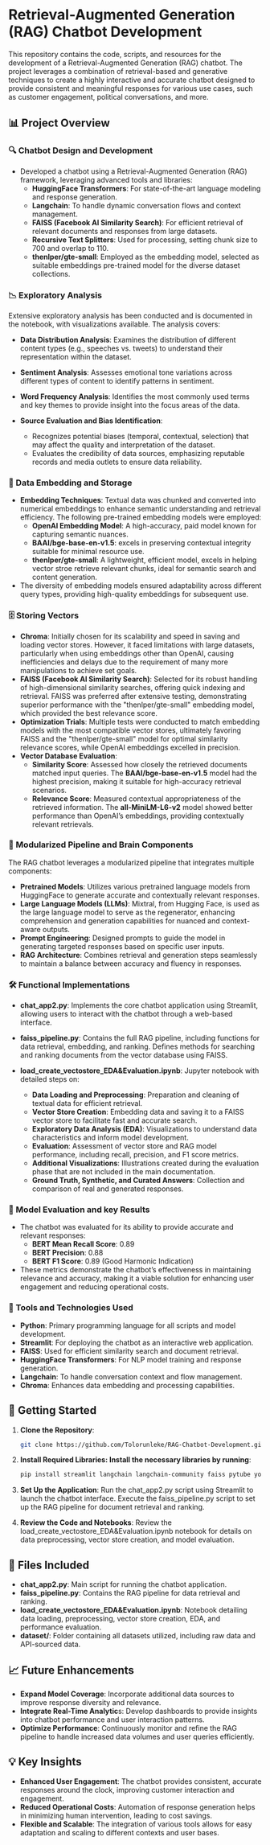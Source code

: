 # Retrieval-Augmented Generation (RAG) Chatbot Development

This repository contains the code, scripts, and resources for the development of a Retrieval-Augmented Generation (RAG) chatbot. The project leverages a combination of retrieval-based and generative techniques to create a highly interactive and accurate chatbot designed to provide consistent and meaningful responses for various use cases, such as customer engagement, political conversations, and more.

## 📊 Project Overview

### 🔍 Chatbot Design and Development
- Developed a chatbot using a Retrieval-Augmented Generation (RAG) framework, leveraging advanced tools and libraries:
  - **HuggingFace Transformers**: For state-of-the-art language modeling and response generation.
  - **Langchain**: To handle dynamic conversation flows and context management.
  - **FAISS (Facebook AI Similarity Search)**: For efficient retrieval of relevant documents and responses from large datasets.
  - **Recursive Text Splitters**: Used for processing, setting chunk size to 700 and overlap to 110.
  - **thenlper/gte-small**: Employed as the embedding model, selected as suitable embeddings pre-trained model for the diverse dataset collections.

### 📉 Exploratory Analysis
Extensive exploratory analysis has been conducted and is documented in the notebook, with visualizations available. The analysis covers:
- **Data Distribution Analysis**: Examines the distribution of different content types (e.g., speeches vs. tweets) to understand their representation within the dataset.
- **Sentiment Analysis**: Assesses emotional tone variations across different types of content to identify patterns in sentiment.
- **Word Frequency Analysis**: Identifies the most commonly used terms and key themes to provide insight into the focus areas of the data.

- **Source Evaluation and Bias Identification**:
  - Recognizes potential biases (temporal, contextual, selection) that may affect the quality and interpretation of the dataset.
  - Evaluates the credibility of data sources, emphasizing reputable records and media outlets to ensure data reliability.

### 🧩 Data Embedding and Storage
- **Embedding Techniques**: Textual data was chunked and converted into numerical embeddings to enhance semantic understanding and retrieval efficiency. The following pre-trained embedding models were employed:
  - **OpenAI Embedding Model**: A high-accuracy, paid model known for capturing semantic nuances.
  - **BAAI/bge-base-en-v1.5**: excels in preserving contextual integrity suitable for minimal resource use.
  - **thenlper/gte-small**: A lightweight, efficient model, excels in helping vector stroe retrieve relevant chunks, ideal for semantic search and content generation.
- The diversity of embedding models ensured adaptability across different query types, providing high-quality embeddings for subsequent use.

### 🗄️ Storing Vectors
- **Chroma**: Initially chosen for its scalability and speed in saving and loading vector stores. However, it faced limitations with large datasets, particularly when using embeddings other than OpenAI, causing inefficiencies and delays due to the requirement of many more manipulations to achieve set goals.
- **FAISS (Facebook AI Similarity Search)**: Selected for its robust handling of high-dimensional similarity searches, offering quick indexing and retrieval. FAISS was preferred after extensive testing, demonstrating superior performance with the "thenlper/gte-small" embedding model, which provided the best relevance score.
- **Optimization Trials**: Multiple tests were conducted to match embedding models with the most compatible vector stores, ultimately favoring FAISS and the "thenlper/gte-small" model for optimal similarity relevance scores, while OpenAI embeddings excelled in precision.
- **Vector Database Evaluation**:
  - **Similarity Score**: Assessed how closely the retrieved documents matched input queries. The **BAAI/bge-base-en-v1.5** model had the highest precision, making it suitable for high-accuracy retrieval scenarios.
  - **Relevance Score**: Measured contextual appropriateness of the retrieved information. The **all-MiniLM-L6-v2** model showed better performance than OpenAI’s embeddings, providing contextually relevant retrievals.


### 🧠 Modularized Pipeline and Brain Components
The RAG chatbot leverages a modularized pipeline that integrates multiple components:
- **Pretrained Models**: Utilizes various pretrained language models from HuggingFace to generate accurate and contextually relevant responses.
- **Large Language Models (LLMs)**: Mixtral, from Hugging Face, is used as the large language model to serve as the regenerator, enhancing comprehension and generation capabilities for nuanced and context-aware outputs.
- **Prompt Engineering**: Designed prompts to guide the model in generating targeted responses based on specific user inputs.
- **RAG Architecture**: Combines retrieval and generation steps seamlessly to maintain a balance between accuracy and fluency in responses.

### 🛠️ Functional Implementations
- **chat_app2.py**: Implements the core chatbot application using Streamlit, allowing users to interact with the chatbot through a web-based interface.
- **faiss_pipeline.py**: Contains the full RAG pipeline, including functions for data retrieval, embedding, and ranking. Defines methods for searching and ranking documents from the vector database using FAISS.
- **load_create_vectostore_EDA&Evaluation.ipynb**: Jupyter notebook with detailed steps on:

  - **Data Loading and Preprocessing**: Preparation and cleaning of textual data for efficient retrieval.
  - **Vector Store Creation**: Embedding data and saving it to a FAISS vector store to facilitate fast and accurate search.
  - **Exploratory Data Analysis (EDA)**: Visualizations to understand data characteristics and inform model development.
  - **Evaluation**: Assessment of vector store and RAG model performance, including recall, precision, and F1 score metrics.
  - **Additional Visualizations**: Illustrations created during the evaluation phase that are not included in the main documentation.
  - **Ground Truth, Synthetic, and Curated Answers**: Collection and comparison of real and generated responses.

### 🎯 Model Evaluation and key Results 
- The chatbot was evaluated for its ability to provide accurate and relevant responses:
  - **BERT Mean Recall Score**: 0.89
  - **BERT Precision**: 0.88
  - **BERT F1 Score**: 0.89 (Good Harmonic Indication)
- These metrics demonstrate the chatbot’s effectiveness in maintaining relevance and accuracy, making it a viable solution for enhancing user engagement and reducing operational costs.

### 📂 Tools and Technologies Used
- **Python**: Primary programming language for all scripts and model development.
- **Streamlit**: For deploying the chatbot as an interactive web application.
- **FAISS**: Used for efficient similarity search and document retrieval.
- **HuggingFace Transformers**: For NLP model training and response generation.
- **Langchain**: To handle conversation context and flow management.
- **Chroma**: Enhances data embedding and processing capabilities.

## 🚀 Getting Started

1. **Clone the Repository**:
   ```bash
   git clone https://github.com/Tolorunleke/RAG-Chatbot-Development.git

2. **Install Required Libraries: Install the necessary libraries by running**:
    ```bash
    pip install streamlit langchain langchain-community faiss pytube youtube-transcript-api nltk wordcloud bert_score rouge

3. **Set Up the Application**:
    Run the chat_app2.py script using Streamlit to launch the chatbot interface.
    Execute the faiss_pipeline.py script to set up the RAG pipeline for document retrieval and ranking.

4.  **Review the Code and Notebooks**:
    Review the load_create_vectostore_EDA&Evaluation.ipynb notebook for details on data preprocessing, vector store creation, and model evaluation.

## 📂 Files Included

- **chat_app2.py**: Main script for running the chatbot application.
- **faiss_pipeline.py**: Contains the RAG pipeline for data retrieval and ranking.
- **load_create_vectostore_EDA&Evaluation.ipynb**: Notebook detailing data loading, preprocessing, vector store creation, EDA, and performance evaluation.
- **dataset/**: Folder containing all datasets utilized, including raw data and API-sourced data.

## 📈 Future Enhancements
- **Expand Model Coverage**: Incorporate additional data sources to improve response diversity and relevance.
- **Integrate Real-Time Analytic**s: Develop dashboards to provide insights into chatbot performance and user interaction patterns.
- **Optimize Performance**: Continuously monitor and refine the RAG pipeline to handle increased data volumes and user queries efficiently.

## 💡 Key Insights
- **Enhanced User Engagement**: The chatbot provides consistent, accurate responses around the clock, improving customer interaction and engagement.
- **Reduced Operational Costs**: Automation of response generation helps in minimizing human intervention, leading to cost savings.
- **Flexible and Scalable**: The integration of various tools allows for easy adaptation and scaling to different contexts and user bases.
